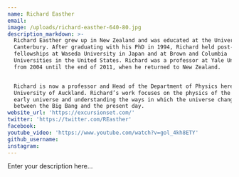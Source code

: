```yaml
---
name: Richard Easther
email:
image: /uploads/richard-easther-640-80.jpg
description_markdown: >-
  Richard Easther grew up in New Zealand and was educated at the University of
  Canterbury. After graduating with his PhD in 1994, Richard held post-doctoral
  fellowships at Waseda University in Japan and at Brown and Columbia
  Universities in the United States. Richard was a professor at Yale University
  from 2004 until the end of 2011, when he returned to New Zealand.


  Richard is now a professor and Head of the Department of Physics here at the
  University of Auckland. Richard’s work focuses on the physics of the very
  early universe and understanding the ways in which the universe changes
  between the Big Bang and the present day.
website_url: 'https://excursionset.com/'
twitter: 'https://twitter.com/REasther'
facebook:
youtube_video: 'https://www.youtube.com/watch?v=gol_4kh8ETY'
github_username:
instagram:
---
```


Enter your description here...
